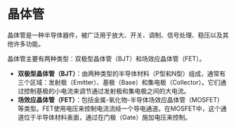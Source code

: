 # 晶体管

晶体管是一种半导体器件，被广泛用于放大、开关、调制、信号处理、稳压以及其他许多功能。

晶体管主要有两种类型：双极型晶体管（BJT）和场效应晶体管（FET）。

* **双极型晶体管（BJT）**：由两种类型的半导体材料（P型和N型）组成，通常有三个区域：发射极（Emitter）、基极（Base）和集电极（Collector）。它们通过控制基极的小电流来调节通过发射极和集电极之间的大电流。
* **场效应晶体管（FET）**：包括金属-氧化物-半导体场效应晶体管（MOSFET）等类型。FET使用电压来控制电流流经一个导电通道。在MOSFET中，这个通道位于半导体材料表面，通过在门极（Gate）施加电压来控制。


